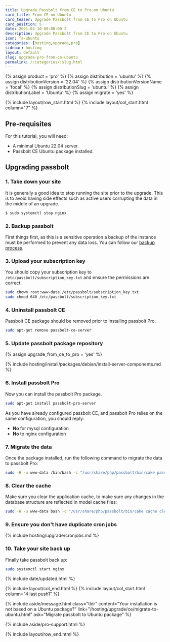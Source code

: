 ```yaml
---
title: Upgrade Passbolt from CE to Pro on Ubuntu
card_title: From CE on Ubuntu
card_teaser: Upgrade Passbolt from CE to Pro on Ubuntu
card_position: 5
date: 2021-02-10 00:00:00 Z
description: Upgrade Passbolt from CE to Pro on Ubuntu
icon: fa-ubuntu
categories: [hosting,upgrade,pro]
sidebar: hosting
layout: default
slug: upgrade-pro-from-ce-ubuntu
permalink: /:categories/:slug.html
---
```


{% assign product = 'pro' %}
{% assign distribution = 'ubuntu' %}
{% assign distributionVersion = '22.04' %}
{% assign distributionVersionName = 'focal' %}
{% assign distributionSlug = 'ubuntu' %}
{% assign distributionLabel = 'Ubuntu' %}
{% assign migrate = 'yes' %}

{% include layout/row_start.html %}
{% include layout/col_start.html column="7" %}

## Pre-requisites

For this tutorial, you will need:
- A minimal Ubuntu 22.04 server.
- Passbolt CE Ubuntu package installed.

## Upgrading passbolt

### 1. Take down your site

It is generally a good idea to stop running the site prior to the upgrade. This is to avoid having side effects
such as active users corrupting the data in the middle of an upgrade.

```bash
$ sudo systemctl stop nginx
```

### 2. Backup passbolt

First things first, as this is a sensitive operation a backup of the instance must be performed to prevent any data loss.
You can follow our [backup process](/hosting/backup/debian).

### 3. Upload your subscription key

You should copy your subscription key to `/etc/passbolt/subscription_key.txt` and ensure the permissions are correct.

```bash
sudo chown root:www-data /etc/passbolt/subscription_key.txt
sudo chmod 640 /etc/passbolt/subscription_key.txt
```

### 4. Uninstall passbolt CE

Passbolt CE package should be removed prior to installing passbolt Pro.

```bash
sudo apt-get remove passbolt-ce-server
```

### 5. Update passbolt package repository

{% assign upgrade_from_ce_to_pro = 'yes' %}

{% include hosting/install/packages/debian/install-server-components.md %}
### 6. Install passbolt Pro

Now you can install the passbolt Pro package.

```bash
sudo apt-get install passbolt-pro-server
```

As you have already configured passbolt CE, and passbolt Pro relies on the same configuration, you should reply:

- **No** for mysql configuration
- **No** to nginx configuration

### 7. Migrate the data

Once the package installed, run the following command to migrate the data to passbolt Pro:

```bash
sudo -H -u www-data /bin/bash -c "/usr/share/php/passbolt/bin/cake passbolt migrate"
```

### 8. Clear the cache

Make sure you clear the application cache, to make sure any changes in the database structure are reflected in 
model cache files:

```bash
sudo -H -u www-data bash -c "/usr/share/php/passbolt/bin/cake cache clear_all"
```

### 9. Ensure you don't have duplicate cron jobs

{% include hosting/upgrade/cronjobs.md %}


### 10. Take your site back up

Finally take passbolt back up:

```bash
sudo systemctl start nginx
```


{% include date/updated.html %}

{% include layout/col_end.html %}
{% include layout/col_start.html column="4 last push1" %}

{% include aside/message.html
class="tldr"
content="Your installation is not based on a Ubuntu package?"
link="/hosting/upgrade/ce/migrate-to-ubuntu.html"
ask="Migrate passbolt to Ubuntu package"
%}

{% include aside/pro-support.html %}

{% include layout/row_end.html %}
